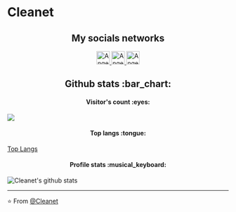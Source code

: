 # Cleanet

<h2 align="center">My socials networks</h2>

<p align="center">
  <a href="https://stackoverflow.com/users/9951542/cleanet" target="_blank">
    <img src="https://www.vectorlogo.zone/logos/stackoverflow/stackoverflow-icon.svg" alt="Angel Santiago Jaime Zavala's Stack Overflow Profile" height="30" width="30">
  </a>

  <a href="https://stackexchange.com/users/13074676/cleanet" target="_blank">
    <img src="https://www.vectorlogo.zone/logos/stackexchange/stackexchange-icon.svg" alt="Angel Santiago Jaime Zavala's Stack Exchange Profile" height="30" width="30">
  </a>
  
  <a href="https://www.youtube.com/channel/UC1DC3hpwKBDFQxuWWdR1e6g" target="_blank">
    <img src="https://www.vectorlogo.zone/logos/youtube/youtube-icon.svg" alt="Angel Santiago Jaime Zavala's YouTube Channel" height="30" width="30">
  </a>
</p>
<h2 align="center">Github stats :bar_chart:</h2>

<h4 align="center">Visitor's count :eyes:</h4>

![](https://komarev.com/ghpvc/?username=Cleanet&Color=lightgrey)

<h4 align="center">Top langs :tongue:</h4>

[Top Langs](https://ionicabizau.github.io/github-profile-languages/api.html?cleanet)

<h4 align="center">Profile stats :musical_keyboard:</h4>


![Cleanet's github stats](https://github-readme-stats.vercel.app/api?username=Cleanet&theme=default&show_icons=true)


---

⭐️ From [@Cleanet](https://github.com/Cleanet)
